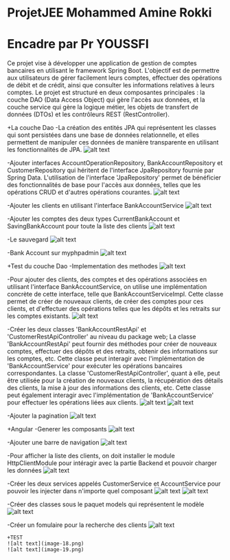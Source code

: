 # ProjetJEE Mohammed Amine Rokki
# Encadre par Pr YOUSSFI

Ce projet vise à développer une application de gestion de comptes bancaires en utilisant le framework Spring Boot. L'objectif est de permettre aux utilisateurs de gérer facilement leurs comptes, effectuer des opérations de débit et de crédit, ainsi que consulter les informations relatives à leurs comptes. Le projet est structuré en deux composantes principales : la couche DAO (Data Access Object) qui gère l'accès aux données, et la couche service qui gère la logique métier, les objets de transfert de données (DTOs) et les contrôleurs REST (RestController).

+La couche Dao
    -La création des entités JPA qui représentent les classes qui sont persistées dans une base de données relationnelle, et elles permettent de manipuler ces données de manière transparente en utilisant les fonctionnalités de JPA. 
    ![alt text](image.png)

-Ajouter interfaces AccountOperationRepository, BankAccountRepository et CustomerRepository qui héritent de l'interface           JpaRepository fournie par Spring Data. L'utilisation de l'interface 'JpaRepository' permet de bénéficier des fonctionnalités de base pour l'accès aux données, telles que les opérations CRUD et d'autres opérations courantes. 
    ![alt text](image-1.png)

-Ajouter les clients en utilisant l'interface BankAccountService
    ![alt text](image-2.png)

-Ajouter les comptes des deux types CurrentBankAccount et SavingBankAccount pour toute la liste des clients
    ![alt text](image-3.png)

-Le sauvegard
    ![alt text](image-4.png)

-Bank Account sur myphpadmin
    ![alt text](image-5.png)

+Test du couche Dao -Implementation des methodes
    ![alt text](image-6.png)

-Pour ajouter des clients, des comptes et des opérations associées en utilisant l'interface BankAccountService, on utilise une implémentation concrète de cette interface, telle que BankAccountServiceImpl. Cette classe permet de créer de nouveaux clients, de créer des comptes pour ces clients, et d'effectuer des opérations telles que les dépôts et les retraits sur les comptes existants.
    ![alt text](image-7.png)

-Créer les deux classes 'BankAccountRestApi' et 'CustomerRestApiController' au niveau du package web; La classe 'BankAccountRestApi' peut fournir des méthodes pour créer de nouveaux comptes, effectuer des dépôts et des retraits, obtenir des informations sur les comptes, etc. Cette classe peut interagir avec l'implémentation de 'BankAccountService' pour exécuter les opérations bancaires correspondantes. La classe 'CustomerRestApiController', quant à elle, peut être utilisée pour la création de nouveaux clients, la récupération des détails des clients, la mise à jour des informations des clients, etc. Cette classe peut également interagir avec l'implémentation de 'BankAccountService' pour effectuer les opérations liées aux clients.
    ![alt text](image-8.png)
    ![alt text](image-9.png)

-Ajouter la pagination
    ![alt text](image-10.png)

+Angular -Generer les composants
    ![alt text](image-11.png)

-Ajouter une barre de navigation
    ![alt text](image-12.png)

-Pour afficher la liste des clients, on doit installer le module HttpClientModule pour intéragir avec la partie Backend et pouvoir charger les données
    ![alt text](image-13.png)

-Créer les deux services appelés CustomerService et AccountService pour pouvoir les injecter dans n'importe quel composant
    ![alt text](image-14.png)
    ![alt text](image-15.png)

-Créer des classes sous le paquet models qui représentent le modèle
    ![alt text](image-16.png)

-Créer un fomulaire pour la recherche des clients
    ![alt text](image-17.png)

    +TEST
    ![alt text](image-18.png)
    ![alt text](image-19.png)

